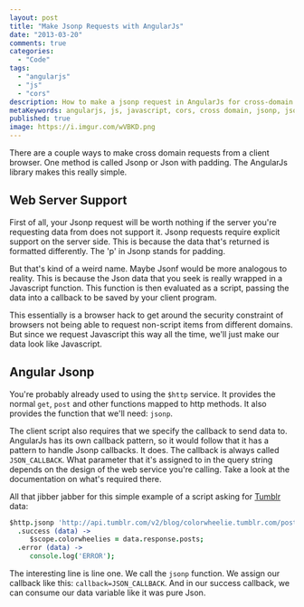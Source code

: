 ```yaml
---
layout: post
title: "Make Jsonp Requests with AngularJs"
date: "2013-03-20"
comments: true
categories:
  - "Code"
tags:
  - "angularjs"
  - "js"
  - "cors"
description: How to make a jsonp request in AngularJs for cross-domain requests.
metaKeywords: angularjs, js, javascript, cors, cross domain, jsonp, json
published: true
image: https://i.imgur.com/wVBKD.png
---
```


There are a couple ways to make cross domain requests from a client browser.  One method is called Jsonp or Json with padding.  The AngularJs library makes this really simple.

<!--more-->

## Web Server Support

First of all, your Jsonp request will be worth nothing if the server you're requesting data from does not support it.  Jsonp requests require explicit support on the server side.  This is because the data that's returned is formatted differently.  The 'p' in Jsonp stands for padding.  

But that's kind of a weird name.  Maybe Jsonf would be more analogous to reality.  This is because the Json data that you seek is really wrapped in a Javascript function.  This function is then evaluated as a script, passing the data into a callback to be saved by your client program.  

This essentially is a browser hack to get around the security constraint of browsers not being able to request non-script items from different domains.  But since we request Javascript this way all the time, we'll just make our data look like Javascript.

## Angular Jsonp

You're probably already used to using the `$http` service.  It provides the normal `get`, `post` and other functions mapped to http methods.  It also provides the function that we'll need: `jsonp`.  

The client script also requires that we specify the callback to send data to.  AngularJs has its own callback pattern, so it would follow that it has a pattern to handle Jsonp callbacks.  It does.  The callback is always called `JSON_CALLBACK`.  What parameter that it's assigned to in the query string depends on the design of the web service you're calling.  Take a look at the documentation on what's required there.

All that jibber jabber for this simple example of a script asking for [Tumblr](http://colorwheelie.tumblr.com) data:

```coffeescript
$http.jsonp 'http://api.tumblr.com/v2/blog/colorwheelie.tumblr.com/posts/photo?api_key=<mykey>&callback=JSON_CALLBACK'
  .success (data) ->
     $scope.colorwheelies = data.response.posts;
  .error (data) ->
     console.log('ERROR');
```

The interesting line is line one.  We call the `jsonp` function.  We assign our callback like this: `callback=JSON_CALLBACK`.  And in our success callback, we can consume our data variable like it was pure Json.
